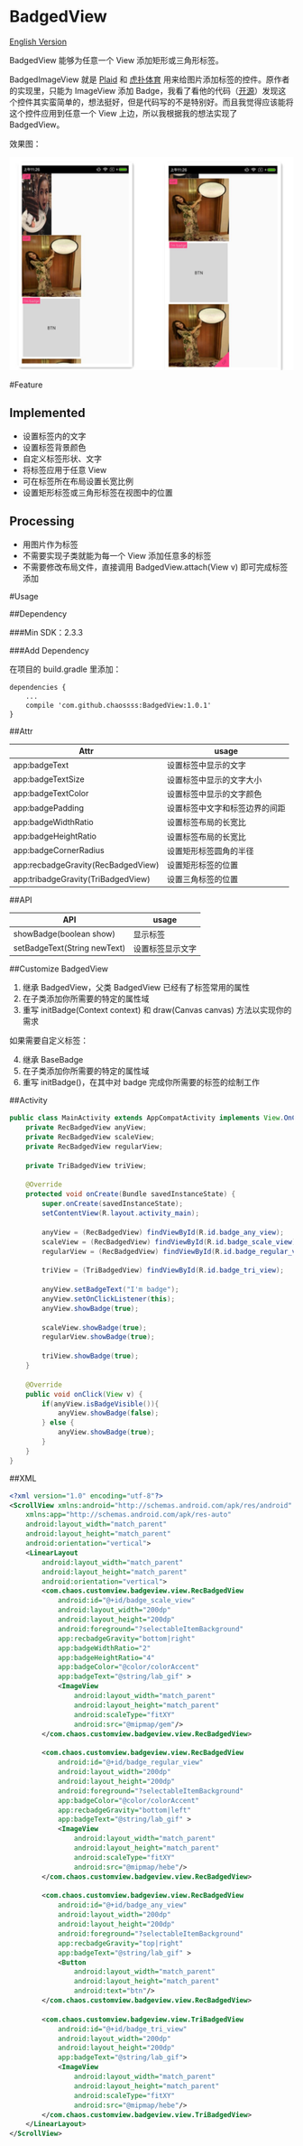 # BadgedView

[English Version](README_ENGLISH.md)

BadgedView 能够为任意一个 View 添加矩形或三角形标签。

BadgedImageView 就是 [Plaid](https://github.com/nickbutcher/plaid) 和 [虎扑体育](http://mobile.hupu.com/?_r=globalNav) 用来给图片添加标签的控件。原作者的实现里，只能为 ImageView 添加 Badge，我看了看他的代码（[开源](https://github.com/yesidlazaro/BadgedImageview)）发现这个控件其实蛮简单的，想法挺好，但是代码写的不是特别好。而且我觉得应该能将这个控件应用到任意一个 View 上边，所以我根据我的想法实现了 BadgedView。

效果图：

![](example.png)

#Feature

## Implemented

- 设置标签内的文字
- 设置标签背景颜色
- 自定义标签形状、文字
- 将标签应用于任意 View
- 可在标签所在布局设置长宽比例
- 设置矩形标签或三角形标签在视图中的位置

## Processing

- 用图片作为标签
- 不需要实现子类就能为每一个 View 添加任意多的标签
- 不需要修改布局文件，直接调用 BadgedView.attach(View v) 即可完成标签添加

#Usage

##Dependency

###Min SDK：2.3.3

###Add Dependency

在项目的 build.gradle 里添加：

```
dependencies {
    ...
    compile 'com.github.chaossss:BadgedView:1.0.1'
}
```

##Attr

| Attr | usage |
|---------|--------|
| app:badgeText | 设置标签中显示的文字 |
| app:badgeTextSize | 设置标签中显示的文字大小 |
| app:badgeTextColor | 设置标签中显示的文字颜色 |
| app:badgePadding | 设置标签中文字和标签边界的间距 |
| app:badgeWidthRatio | 设置标签布局的长宽比 |
| app:badgeHeightRatio | 设置标签布局的长宽比 |
| app:badgeCornerRadius | 设置矩形标签圆角的半径 |
| app:recbadgeGravity(RecBadgedView) | 设置矩形标签的位置 |
| app:tribadgeGravity(TriBadgedView) | 设置三角标签的位置 |

##API

| API | usage |
|---------|--------|
| showBadge(boolean show) | 显示标签 |
| setBadgeText(String newText) | 设置标签显示文字 |

##Customize BadgedView

1. 继承 BadgedView，父类 BadgedView 已经有了标签常用的属性
2. 在子类添加你所需要的特定的属性域
3. 重写 initBadge(Context context) 和 draw(Canvas canvas) 方法以实现你的需求

如果需要自定义标签：

4. 继承 BaseBadge
5. 在子类添加你所需要的特定的属性域
6. 重写 initBadge()，在其中对 badge 完成你所需要的标签的绘制工作

##Activity

```java
public class MainActivity extends AppCompatActivity implements View.OnClickListener {
    private RecBadgedView anyView;
    private RecBadgedView scaleView;
    private RecBadgedView regularView;

    private TriBadgedView triView;

    @Override
    protected void onCreate(Bundle savedInstanceState) {
        super.onCreate(savedInstanceState);
        setContentView(R.layout.activity_main);

        anyView = (RecBadgedView) findViewById(R.id.badge_any_view);
        scaleView = (RecBadgedView) findViewById(R.id.badge_scale_view);
        regularView = (RecBadgedView) findViewById(R.id.badge_regular_view);

        triView = (TriBadgedView) findViewById(R.id.badge_tri_view);

        anyView.setBadgeText("I'm badge");
        anyView.setOnClickListener(this);
        anyView.showBadge(true);

        scaleView.showBadge(true);
        regularView.showBadge(true);

        triView.showBadge(true);
    }

    @Override
    public void onClick(View v) {
        if(anyView.isBadgeVisible()){
            anyView.showBadge(false);
        } else {
            anyView.showBadge(true);
        }
    }
}
```

##XML

```xml
<?xml version="1.0" encoding="utf-8"?>
<ScrollView xmlns:android="http://schemas.android.com/apk/res/android"
    xmlns:app="http://schemas.android.com/apk/res-auto"
    android:layout_width="match_parent"
    android:layout_height="match_parent"
    android:orientation="vertical">
    <LinearLayout
        android:layout_width="match_parent"
        android:layout_height="match_parent"
        android:orientation="vertical">
        <com.chaos.customview.badgeview.view.RecBadgedView
            android:id="@+id/badge_scale_view"
            android:layout_width="200dp"
            android:layout_height="200dp"
            android:foreground="?selectableItemBackground"
            app:recbadgeGravity="bottom|right"
            app:badgeWidthRatio="2"
            app:badgeHeightRatio="4"
            app:badgeColor="@color/colorAccent"
            app:badgeText="@string/lab_gif" >
            <ImageView
                android:layout_width="match_parent"
                android:layout_height="match_parent"
                android:scaleType="fitXY"
                android:src="@mipmap/gem"/>
        </com.chaos.customview.badgeview.view.RecBadgedView>

        <com.chaos.customview.badgeview.view.RecBadgedView
            android:id="@+id/badge_regular_view"
            android:layout_width="200dp"
            android:layout_height="200dp"
            android:foreground="?selectableItemBackground"
            app:badgeColor="@color/colorAccent"
            app:recbadgeGravity="bottom|left"
            app:badgeText="@string/lab_gif" >
            <ImageView
                android:layout_width="match_parent"
                android:layout_height="match_parent"
                android:scaleType="fitXY"
                android:src="@mipmap/hebe"/>
        </com.chaos.customview.badgeview.view.RecBadgedView>

        <com.chaos.customview.badgeview.view.RecBadgedView
            android:id="@+id/badge_any_view"
            android:layout_width="200dp"
            android:layout_height="200dp"
            android:foreground="?selectableItemBackground"
            app:recbadgeGravity="top|right"
            app:badgeText="@string/lab_gif" >
            <Button
                android:layout_width="match_parent"
                android:layout_height="match_parent"
                android:text="btn"/>
        </com.chaos.customview.badgeview.view.RecBadgedView>

        <com.chaos.customview.badgeview.view.TriBadgedView
            android:id="@+id/badge_tri_view"
            android:layout_width="200dp"
            android:layout_height="200dp"
            app:badgeText="@string/lab_gif">
            <ImageView
                android:layout_width="match_parent"
                android:layout_height="match_parent"
                android:scaleType="fitXY"
                android:src="@mipmap/hebe"/>
        </com.chaos.customview.badgeview.view.TriBadgedView>
    </LinearLayout>
</ScrollView>
```

